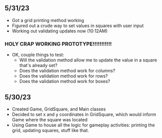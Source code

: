 ## 5/31/23
- Got a grid printing method working
- Figured out a crude way to set values in squares with user input
- Working out validating updates now (10:12AM)
### HOLY CRAP WORKING PROTOTYPE!!!!!!!!!!!
- OK, couple things to test: 
    - Will the validation method allow me to update the value in a square that's already set? 
    - Does the validation method work for columns? 
    - Does the validation method work for rows? 
    - Does the validation method work for boxes? 

## 5/30/23
- Created Game, GridSquare, and Main classes
- Decided to set x and y coordinates in GridSquare, which would inform Game where the square was located
- Using Game to house all the logic for gameplay activities: printing the grid, updating squares, stuff like that. 

